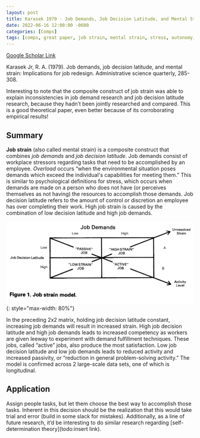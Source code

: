 ```yaml
---
layout: post
title: Karasek 1979 - Job Demands, Job Decision Latitude, and Mental Strain - Implications for Job Redesign
date: 2022-06-16 12:00:00 -0600
categories: [Comps]
tags: [comps, great paper, job strain, mental strain, stress, autonomy, self-determination theory, self-managing, nwt]
---
```


[Google Scholar Link](https://scholar.google.com/scholar?hl=en&as_sdt=0%2C45&q=Job+Demands%2C+Job+Decision+Latitude%2C+and+Mental+Strain+-+Implications+for+Job+Redesign&btnG=)

Karasek Jr, R. A. (1979). Job demands, job decision latitude, and mental strain: Implications for job redesign. Administrative science quarterly, 285-308.

Interesting to note that the composite construct of job strain was able to explain inconsistencies in job demand research and job decision latitude research, because they hadn’t been jointly researched and compared.  This is a good theoretical paper, even better because of its corroborating empirical results!

## Summary
**Job strain** (also called mental strain) is a composite construct that combines _job demands_ and _job decision latitude_.  Job demands consist of workplace stressors regarding tasks that need to be accomplished by an employee.  _Overload_ occurs “when  the environmental situation poses demands which exceed the individual's capabilities for meeting them.”  This is similar to psychological definitions for stress, which occurs when demands are made on a person who does not have (or perceives themselves as not having) the resources to accomplish those demands.  Job decision latitude refers to the amount of control or discretion an employee has over completing their work.  High job strain is caused by the combination of low decision latitude and high job demands.

![Job Strain](/images/Karasek1979-JobStrain.png){: style="max-width: 80%"}

In the preceding 2x2 matrix, holding job decision latitude constant, increasing job demands will result in increased strain.  High job decision latitude and high job demands leads to increased competency as workers are given leeway to experiment with demand fulfillment techniques.  These jobs, called “active” jobs, also produce the most satisfaction.  Low job decision latitude and low job demands leads to reduced activity and increased passivity, or “reduction in general problem-solving activity.”  The model is confirmed across 2 large-scale data sets, one of which is longitudinal.

## Application
Assign people tasks, but let them choose the best way to accomplish those tasks.  Inherent in this decision should be the realization that this would take trial and error (build in some slack for mistakes).  Additionally, as a line of future research, it’d be interesting to do similar research regarding [self-determination theory](todo:insert link).
